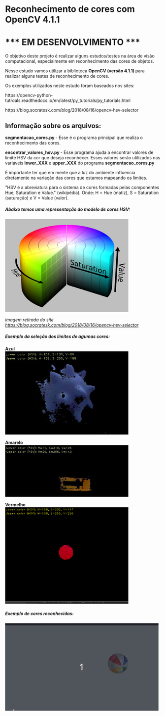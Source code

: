 # Reconhecimento de cores com OpenCV 4.1.1
# *** EM DESENVOLVIMENTO ***

<p> O objetivo deste projeto é realizar alguns estudos/testes na área de visão computacional, especialmente em reconhecimento das cores de objetos. </p>

<p> Nesse estudo vamos utilizar a biblioteca <b> OpenCV (versão 4.1.1) </b> para realizar alguns testes de reconhecimento de cores. </p>

<p> Os exemplos utilizados neste estudo foram baseados nos sites: </p>

<p>https://opencv-python-tutroals.readthedocs.io/en/latest/py_tutorials/py_tutorials.html</p>
<p>https://blog.socratesk.com/blog/2018/08/16/opencv-hsv-selector</p>


## Informação sobre os arquivos:
<p> <b>segmentacao_cores.py </b> - Esse é o programa principal que realiza o reconhecimento das cores. </p>
<p> <b>encontrar_valores_hsv.py </b> - Esse programa ajuda a encontrar valores de limite HSV da cor que deseja reconhecer. 
Esses valores serão utilizados nas variáveis <b>lower_XXX </b> e <b> upper_XXX</b> do programa <b>segmentacao_cores.py </b> </p>
<p> É importante ter que em mente que a luz do ambiente influencia diretamente na variação das cores que estamos mapeando os limites.</p>

<p> "HSV é a abreviatura para o sistema de cores formadas pelas componentes Hue, Saturation e Value." (wikipédia). Onde:  H = Hue (matiz), S = Saturation (saturação) e V = Value (valor). </p>

##### Abaixo temos uma representação do modelo de cores HSV:
<img src="hsv.png" width="400px" hight="400px">

*imagem retirada do site https://blog.socratesk.com/blog/2018/08/16/opencv-hsv-selector*
 
##### Exemplo da seleção dos limites de agumas cores:

**Azul**   
<img src="limites_hsv_cor_azul.jpg" hight="400px" width="400px">

**Amarelo**   
<img src="limites_hsv_cor_amarela.jpg" hight="400px" width="400px">

**Vermelho**   
<img src="limites_hsv_cor_vermelha.jpg" hight="400px" width="400px">
   

##### Exemplo de cores reconhecidas:

![cores_reconhecidas](cores_reconhecidas.gif)